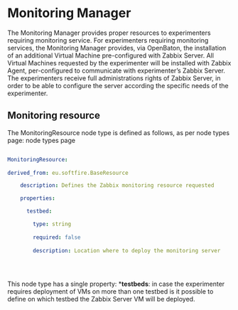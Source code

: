 # Monitoring Manager
The Monitoring Manager provides proper resources to experimenters requiring monitoring service.
For experimenters requiring monitoring services, the Monitoring Manager provides, via OpenBaton, the
installation of an additional Virtual Machine pre-configured with Zabbix
Server.
All Virtual Machines requested by the experimenter will be installed with Zabbix Agent, per-configured to
communicate with experimenter’s Zabbix Server.
The experimenters receive full administrations rights of Zabbix Server, in order to be able to configure the
server according the specific needs of the experimenter.
## Monitoring resource


The MonitoringResource node type is defined as follows, as per node types page: node types page



```yaml

MonitoringResource:
  
derived_from: eu.softfire.BaseResource

    description: Defines the Zabbix monitoring resource requested

    properties:

      testbed:

        type: string
       
        required: false
       
        description: Location where to deploy the monitoring server



```


 
<!--
MonitoringResource:   
-->
This node type has a single property:
***testbeds**: in case the experimenter requires deployment of VMs on more than one
     testbed is it possible to define on which testbed the Zabbix Server VM
     will be deployed. 
 
[node_types]:etc/softfire_node_types.yaml
